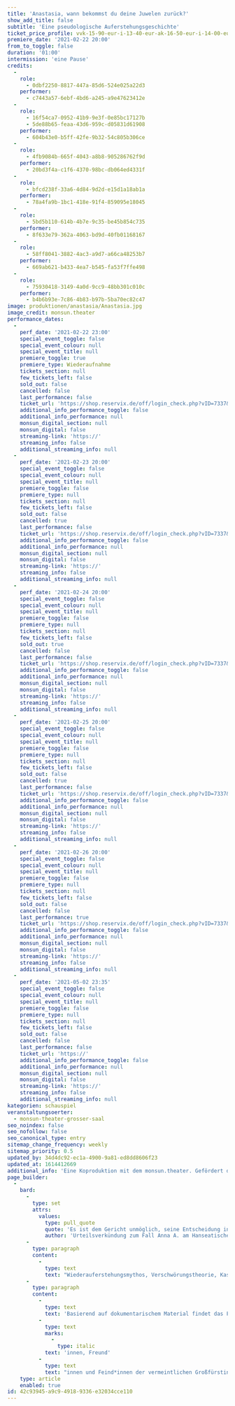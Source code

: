 ```yaml
---
title: 'Anastasia, wann bekommst du deine Juwelen zurück?'
show_add_title: false
subtitle: 'Eine pseudologische Auferstehungsgeschichte'
ticket_price_profile: vvk-15-90-eur-i-13-40-eur-ak-16-50-eur-i-14-00-eur
premiere_date: '2021-02-22 20:00'
from_to_toggle: false
duration: '01:00'
intermission: 'eine Pause'
credits:
  -
    role:
      - 0dbf2250-8817-447a-85d6-524e025a22d3
    performer:
      - c7443a57-6ebf-4bd6-a245-a9e47623412e
  -
    role:
      - 16f54ca7-0952-41b9-9e3f-0e85bc17127b
      - 5de88b65-feaa-43d6-959c-d05831d61908
    performer:
      - 604b43e0-b5ff-42fe-9b32-54c805b306ce
  -
    role:
      - 4fb9084b-665f-4043-a8b8-905286762f9d
    performer:
      - 20bd3f4a-c1f6-4370-98bc-db064ed4331f
  -
    role:
      - bfcd238f-33a6-4d84-9d2d-e15d1a18ab1a
    performer:
      - 78a4fa9b-1bc1-418e-91f4-859095e18045
  -
    role:
      - 5bd5b110-614b-4b7e-9c35-be45b854c735
    performer:
      - 8f633e79-362a-4063-bd9d-40fb01168167
  -
    role:
      - 58ff8041-3882-4ac3-a9d7-a66ca48253b7
    performer:
      - 669ab621-b433-4ea7-b545-fa53f7ffe498
  -
    role:
      - 75930418-3149-4a0d-9cc9-48bb301c010c
    performer:
      - b4b6b93e-7c86-4b83-b97b-5ba70ec82c47
image: produktionen/anastasia/Anastasia.jpg
image_credit: monsun.theater
performance_dates:
  -
    perf_date: '2021-02-22 23:00'
    special_event_toggle: false
    special_event_colour: null
    special_event_title: null
    premiere_toggle: true
    premiere_type: Wiederaufnahme
    tickets_section: null
    few_tickets_left: false
    sold_out: false
    cancelled: false
    last_performance: false
    ticket_url: 'https://shop.reservix.de/off/login_check.php?vID=7337&id=8feeeafb19071a27b13d5083379d95183e9ab490f2f135faf80b2fecfc1ba00f2aba7ad8945f4a4292549eb86feddc1b&eventGrpID=322628&eventID=1498208'
    additional_info_performance_toggle: false
    additional_info_performance: null
    monsun_digital_section: null
    monsun_digital: false
    streaming-link: 'https://'
    streaming_info: false
    additional_streaming_info: null
  -
    perf_date: '2021-02-23 20:00'
    special_event_toggle: false
    special_event_colour: null
    special_event_title: null
    premiere_toggle: false
    premiere_type: null
    tickets_section: null
    few_tickets_left: false
    sold_out: false
    cancelled: true
    last_performance: false
    ticket_url: 'https://shop.reservix.de/off/login_check.php?vID=7337&id=8feeeafb19071a27b13d5083379d95183e9ab490f2f135faf80b2fecfc1ba00f2aba7ad8945f4a4292549eb86feddc1b&eventGrpID=322628&eventID=1498208'
    additional_info_performance_toggle: false
    additional_info_performance: null
    monsun_digital_section: null
    monsun_digital: false
    streaming-link: 'https://'
    streaming_info: false
    additional_streaming_info: null
  -
    perf_date: '2021-02-24 20:00'
    special_event_toggle: false
    special_event_colour: null
    special_event_title: null
    premiere_toggle: false
    premiere_type: null
    tickets_section: null
    few_tickets_left: false
    sold_out: true
    cancelled: false
    last_performance: false
    ticket_url: 'https://shop.reservix.de/off/login_check.php?vID=7337&id=8feeeafb19071a27b13d5083379d95183e9ab490f2f135faf80b2fecfc1ba00f2aba7ad8945f4a4292549eb86feddc1b&eventGrpID=322628&eventID=1498208'
    additional_info_performance_toggle: false
    additional_info_performance: null
    monsun_digital_section: null
    monsun_digital: false
    streaming-link: 'https://'
    streaming_info: false
    additional_streaming_info: null
  -
    perf_date: '2021-02-25 20:00'
    special_event_toggle: false
    special_event_colour: null
    special_event_title: null
    premiere_toggle: false
    premiere_type: null
    tickets_section: null
    few_tickets_left: false
    sold_out: false
    cancelled: true
    last_performance: false
    ticket_url: 'https://shop.reservix.de/off/login_check.php?vID=7337&id=8feeeafb19071a27b13d5083379d95183e9ab490f2f135faf80b2fecfc1ba00f2aba7ad8945f4a4292549eb86feddc1b&eventGrpID=322628&eventID=1498208'
    additional_info_performance_toggle: false
    additional_info_performance: null
    monsun_digital_section: null
    monsun_digital: false
    streaming-link: 'https://'
    streaming_info: false
    additional_streaming_info: null
  -
    perf_date: '2021-02-26 20:00'
    special_event_toggle: false
    special_event_colour: null
    special_event_title: null
    premiere_toggle: false
    premiere_type: null
    tickets_section: null
    few_tickets_left: false
    sold_out: false
    cancelled: false
    last_performance: true
    ticket_url: 'https://shop.reservix.de/off/login_check.php?vID=7337&id=8feeeafb19071a27b13d5083379d95183e9ab490f2f135faf80b2fecfc1ba00f2aba7ad8945f4a4292549eb86feddc1b&eventGrpID=322628&eventID=1498208'
    additional_info_performance_toggle: false
    additional_info_performance: null
    monsun_digital_section: null
    monsun_digital: false
    streaming-link: 'https://'
    streaming_info: false
    additional_streaming_info: null
  -
    perf_date: '2021-05-02 23:35'
    special_event_toggle: false
    special_event_colour: null
    special_event_title: null
    premiere_toggle: false
    premiere_type: null
    tickets_section: null
    few_tickets_left: false
    sold_out: false
    cancelled: false
    last_performance: false
    ticket_url: 'https://'
    additional_info_performance_toggle: false
    additional_info_performance: null
    monsun_digital_section: null
    monsun_digital: false
    streaming-link: 'https://'
    streaming_info: false
    additional_streaming_info: null
kategorien: schauspiel
veranstaltungsoerter:
  - monsun-theater-grosser-saal
seo_noindex: false
seo_nofollow: false
seo_canonical_type: entry
sitemap_change_frequency: weekly
sitemap_priority: 0.5
updated_by: 34d4dc92-ec1a-4900-9a81-ed8dd8606f23
updated_at: 1614412669
additional_info: 'Eine Koproduktion mit dem monsun.theater. Gefördert durch die Claussen-Simon-Stiftung.'
page_builder:
  -
    bard:
      -
        type: set
        attrs:
          values:
            type: pull_quote
            quote: 'Es ist dem Gericht unmöglich, seine Entscheidung in Kürze zu begründen. Eine auch nur annähernd vollständige Begründung füllt ein Buch.'
            author: 'Urteilsverkündung zum Fall Anna A. am Hanseatischen Oberlandesgericht Hamburg'
      -
        type: paragraph
        content:
          -
            type: text
            text: "Wiederauferstehungsmythos, Verschwörungstheorie, Kaspar-Hauser-Geschichte: Als 1920 ein „Fräulein Unbekannt“ aus dem Berliner Landwehrkanal gezogen und in die Psychiatrie eingeliefert wird, ahnt niemand, welche spektakuläre Wendung der missglückte Selbstmordversuch nehmen wird. Bald behauptet die Unbekannte, sie sei die letzte Überlebende des Massakers an der Zarenfamilie Romanow: die Großfürstin Anastasia. Anna Anderson, wie sie sich später nennt, wird die Rolle der verkannten Zarentochter bis zum Ende ihres Lebens spielen. Jahrzehntelang beschäftigt sie sich mit Psychiatrie, Justiz, Medien und Öffentlichkeit. Die Geschichte vom armen Waisenmädchen, das sein Gedächtnis verliert, quer durch Europa flieht und eigentlich eine Prinzessin ist, fand Eingang in die Populärkultur und inspirierte Musicals, Bücher und Filme.\_"
      -
        type: paragraph
        content:
          -
            type: text
            text: 'Basierend auf dokumentarischem Material findet das Faszinosum um die ikonisch gewordene Geschichte der angeblichen Anastasia ihren Weg auf die Bühne. In surrealen Collagen kommen Zeugen, Wegbegleiter'
          -
            type: text
            marks:
              -
                type: italic
            text: 'innen, Freund'
          -
            type: text
            text: "innen und Feind*innen der vermeintlichen Großfürstin zu Wort.\_"
    type: article
    enabled: true
id: 42c93945-a9c9-4918-9336-e32034cce110
---
```

